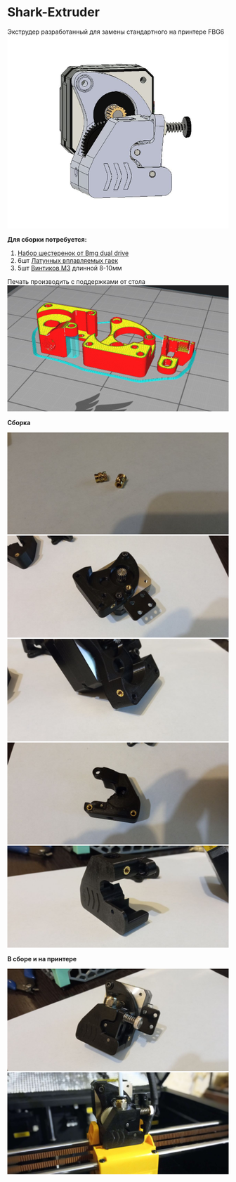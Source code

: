 # Shark-Extruder
Экструдер разработанный для замены стандартного на принтере FBG6
![вид](https://github.com/Chiffa-C3/Shark-Extruder/blob/main/PIC/front.JPG)

**Для сборки потребуется:** 
1) [Набор шестеренок от Bmg dual drive](https://aliexpress.ru/item/1005003334389217.html)
2) 6шт [Латунных вплавляемых гаек](https://alii.pub/6iec1k)
3) 5шт [Винтиков М3](https://aliexpress.ru/item/32810872544.html) длинной 8-10мм 

Печать производить с поддержками от стола
![cura](https://github.com/Chiffa-C3/Shark-Extruder/blob/main/PIC/cura.JPG)

**Сборка**

![1](https://github.com/Chiffa-C3/Shark-Extruder/blob/main/PIC/1.jpeg)
![2](https://github.com/Chiffa-C3/Shark-Extruder/blob/main/PIC/2.jpeg)
![3](https://github.com/Chiffa-C3/Shark-Extruder/blob/main/PIC/3.jpeg)
![4](https://github.com/Chiffa-C3/Shark-Extruder/blob/main/PIC/4.jpeg)
![5](https://github.com/Chiffa-C3/Shark-Extruder/blob/main/PIC/5.jpeg)

**В сборе и на принтере**

![compl](https://github.com/Chiffa-C3/Shark-Extruder/blob/main/PIC/compl.jpeg)
![on_p](https://github.com/Chiffa-C3/Shark-Extruder/blob/main/PIC/on_printer.jpg)